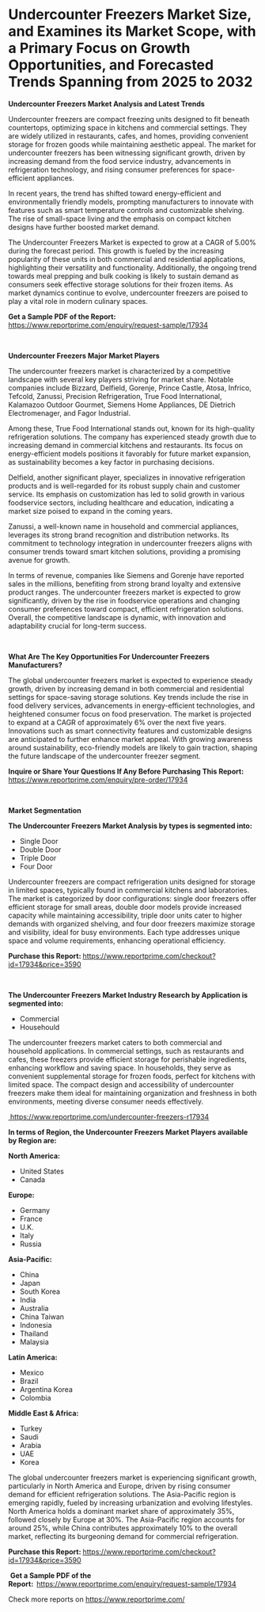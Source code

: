 <p><h1>Undercounter Freezers Market Size, and Examines its Market Scope, with a Primary Focus on Growth Opportunities, and Forecasted Trends Spanning from 2025 to 2032</h1></p><p><strong>Undercounter Freezers Market Analysis and Latest Trends</strong></p>
<p><p>Undercounter freezers are compact freezing units designed to fit beneath countertops, optimizing space in kitchens and commercial settings. They are widely utilized in restaurants, cafes, and homes, providing convenient storage for frozen goods while maintaining aesthetic appeal. The market for undercounter freezers has been witnessing significant growth, driven by increasing demand from the food service industry, advancements in refrigeration technology, and rising consumer preferences for space-efficient appliances.</p><p>In recent years, the trend has shifted toward energy-efficient and environmentally friendly models, prompting manufacturers to innovate with features such as smart temperature controls and customizable shelving. The rise of small-space living and the emphasis on compact kitchen designs have further boosted market demand.</p><p>The Undercounter Freezers Market is expected to grow at a CAGR of 5.00% during the forecast period. This growth is fueled by the increasing popularity of these units in both commercial and residential applications, highlighting their versatility and functionality. Additionally, the ongoing trend towards meal prepping and bulk cooking is likely to sustain demand as consumers seek effective storage solutions for their frozen items. As market dynamics continue to evolve, undercounter freezers are poised to play a vital role in modern culinary spaces.</p></p>
<p><strong>Get a Sample PDF of the Report:&nbsp;</strong> <a href="https://www.reportprime.com/enquiry/request-sample/17934?utm_campaign=2308&utm_medium=2&utm_source=Github&utm_content=ia&utm_term=18032025&utm_id=undercounter-freezers">https://www.reportprime.com/enquiry/request-sample/17934</a></p>
<p>&nbsp;</p>
<p><strong>Undercounter Freezers Major Market Players</strong></p>
<p><p>The undercounter freezers market is characterized by a competitive landscape with several key players striving for market share. Notable companies include Bizzard, Delfield, Gorenje, Prince Castle, Atosa, Infrico, Tefcold, Zanussi, Precision Refrigeration, True Food International, Kalamazoo Outdoor Gourmet, Siemens Home Appliances, DE Dietrich Electromenager, and Fagor Industrial. </p><p>Among these, True Food International stands out, known for its high-quality refrigeration solutions. The company has experienced steady growth due to increasing demand in commercial kitchens and restaurants. Its focus on energy-efficient models positions it favorably for future market expansion, as sustainability becomes a key factor in purchasing decisions.</p><p>Delfield, another significant player, specializes in innovative refrigeration products and is well-regarded for its robust supply chain and customer service. Its emphasis on customization has led to solid growth in various foodservice sectors, including healthcare and education, indicating a market size poised to expand in the coming years.</p><p>Zanussi, a well-known name in household and commercial appliances, leverages its strong brand recognition and distribution networks. Its commitment to technology integration in undercounter freezers aligns with consumer trends toward smart kitchen solutions, providing a promising avenue for growth.</p><p>In terms of revenue, companies like Siemens and Gorenje have reported sales in the millions, benefiting from strong brand loyalty and extensive product ranges. The undercounter freezers market is expected to grow significantly, driven by the rise in foodservice operations and changing consumer preferences toward compact, efficient refrigeration solutions. Overall, the competitive landscape is dynamic, with innovation and adaptability crucial for long-term success.</p></p>
<p>&nbsp;</p>
<p><strong>What Are The Key Opportunities For Undercounter Freezers Manufacturers?</strong></p>
<p><p>The global undercounter freezers market is expected to experience steady growth, driven by increasing demand in both commercial and residential settings for space-saving storage solutions. Key trends include the rise in food delivery services, advancements in energy-efficient technologies, and heightened consumer focus on food preservation. The market is projected to expand at a CAGR of approximately 6% over the next five years. Innovations such as smart connectivity features and customizable designs are anticipated to further enhance market appeal. With growing awareness around sustainability, eco-friendly models are likely to gain traction, shaping the future landscape of the undercounter freezer segment.</p></p>
<p><strong>Inquire or Share Your Questions If Any Before Purchasing This Report:</strong> <a href="https://www.reportprime.com/enquiry/pre-order/17934?utm_campaign=2308&utm_medium=2&utm_source=Github&utm_content=ia&utm_term=18032025&utm_id=undercounter-freezers">https://www.reportprime.com/enquiry/pre-order/17934</a></p>
<p>&nbsp;</p>
<p><strong>Market Segmentation</strong></p>
<p><strong>The Undercounter Freezers Market Analysis by types is segmented into:</strong></p>
<p><ul><li>Single Door</li><li>Double Door</li><li>Triple Door</li><li>Four Door</li></ul></p>
<p><p>Undercounter freezers are compact refrigeration units designed for storage in limited spaces, typically found in commercial kitchens and laboratories. The market is categorized by door configurations: single door freezers offer efficient storage for small areas, double door models provide increased capacity while maintaining accessibility, triple door units cater to higher demands with organized shelving, and four door freezers maximize storage and visibility, ideal for busy environments. Each type addresses unique space and volume requirements, enhancing operational efficiency.</p></p>
<p><strong>Purchase this Report:&nbsp;</strong><a href="https://www.reportprime.com/checkout?id=17934&price=3590&utm_campaign=2308&utm_medium=2&utm_source=Github&utm_content=ia&utm_term=18032025&utm_id=undercounter-freezers">https://www.reportprime.com/checkout?id=17934&price=3590</a></p>
<p>&nbsp;</p>
<p><strong>The Undercounter Freezers Market Industry Research by Application is segmented into:</strong></p>
<p><ul><li>Commercial</li><li>Househould</li></ul></p>
<p><p>The undercounter freezers market caters to both commercial and household applications. In commercial settings, such as restaurants and cafes, these freezers provide efficient storage for perishable ingredients, enhancing workflow and saving space. In households, they serve as convenient supplemental storage for frozen foods, perfect for kitchens with limited space. The compact design and accessibility of undercounter freezers make them ideal for maintaining organization and freshness in both environments, meeting diverse consumer needs effectively.</p></p>
<p><a href="https://www.reportprime.com/undercounter-freezers-r17934?utm_campaign=2308&utm_medium=2&utm_source=Github&utm_content=ia&utm_term=18032025&utm_id=undercounter-freezers">&nbsp;https://www.reportprime.com/undercounter-freezers-r17934</a></p>
<p><strong>In terms of Region, the Undercounter Freezers Market Players available by Region are:</strong></p>
<p>
    <p> <strong> North America: </strong>
        <ul>
            <li>United States</li>
            <li>Canada</li>
        </ul>
        </p> 
    <p> <strong> Europe: </strong>
        <ul>
            <li>Germany</li>
            <li>France</li>
            <li>U.K.</li>
            <li>Italy</li>
            <li>Russia</li>
        </ul>
        </p> 
    <p> <strong> Asia-Pacific: </strong>
        <ul>
            <li>China</li>
            <li>Japan</li>
            <li>South Korea</li>
            <li>India</li>
            <li>Australia</li>
            <li>China Taiwan</li>
            <li>Indonesia</li>
            <li>Thailand</li>
            <li>Malaysia</li>
        </ul>
        </p> 
    <p> <strong> Latin America: </strong>
        <ul>
            <li>Mexico</li>
            <li>Brazil</li>
            <li>Argentina Korea</li>
            <li>Colombia</li>
        </ul>
        </p> 
    <p> <strong> Middle East & Africa: </strong>
        <ul>
            <li>Turkey</li>
            <li>Saudi</li>
            <li>Arabia</li>
            <li>UAE</li>
            <li>Korea</li>
        </ul>
    </p>
    </p>
<p><p>The global undercounter freezers market is experiencing significant growth, particularly in North America and Europe, driven by rising consumer demand for efficient refrigeration solutions. The Asia-Pacific region is emerging rapidly, fueled by increasing urbanization and evolving lifestyles. North America holds a dominant market share of approximately 35%, followed closely by Europe at 30%. The Asia-Pacific region accounts for around 25%, while China contributes approximately 10% to the overall market, reflecting its burgeoning demand for commercial refrigeration.</p></p>
<p><strong>Purchase this Report: </strong><a href="https://www.reportprime.com/checkout?id=17934&price=3590&utm_campaign=2308&utm_medium=2&utm_source=Github&utm_content=ia&utm_term=18032025&utm_id=undercounter-freezers">https://www.reportprime.com/checkout?id=17934&price=3590</a></p>
<p>&nbsp;<strong>Get a Sample PDF of the Report:&nbsp;&nbsp;</strong><a href="https://www.reportprime.com/enquiry/request-sample/17934?utm_campaign=2308&utm_medium=2&utm_source=Github&utm_content=ia&utm_term=18032025&utm_id=undercounter-freezers">https://www.reportprime.com/enquiry/request-sample/17934</a></p>
<p><strong></strong></p>
<p>Check more reports on <a href="https://www.reportprime.com/?utm_campaign=2308&utm_medium=2&utm_source=Github&utm_content=ia&utm_term=18032025&utm_id=undercounter-freezers">https://www.reportprime.com/</a></p>